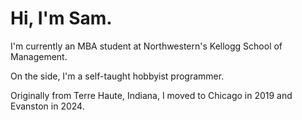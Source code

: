 # Hi, I'm Sam.

I'm currently an MBA student at Northwestern's Kellogg School of Management.

On the side, I'm a self-taught hobbyist programmer. 

Originally from Terre Haute, Indiana, I moved to Chicago in 2019 and Evanston in 2024.